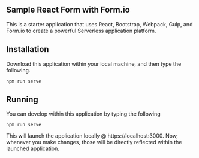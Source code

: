 Sample React Form with Form.io
---------------------------------
This is a starter application that uses React, Bootstrap, Webpack, Gulp, and Form.io to create a powerful Serverless application platform.

Installation
---------
Download this application within your local machine, and then type the following.

```
npm run serve
```

Running
-----------
You can develop within this application by typing the following

```
npm run serve
```

This will launch the application locally @ https://localhost:3000. Now, whenever you make changes, those will be directly reflected within the launched application.
